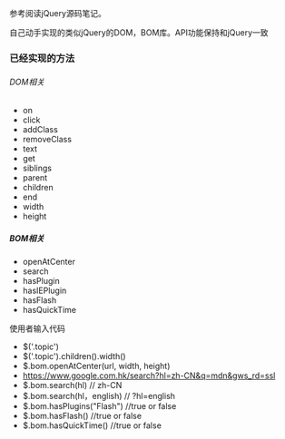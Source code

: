 参考阅读jQuery源码笔记。

自己动手实现的类似jQuery的DOM，BOM库。API功能保持和jQuery一致

### 已经实现的方法

###### DOM相关

- on
- click
- addClass
- removeClass
- text
- get
- siblings
- parent
- children
- end
- width
- height

##### BOM相关

- openAtCenter
- search
- hasPlugin
- hasIEPlugin
- hasFlash
- hasQuickTime




 使用者输入代码
- $('.topic')
- $('.topic').children().width()
- $.bom.openAtCenter(url, width, height)
- https://www.google.com.hk/search?hl=zh-CN&q=mdn&gws_rd=ssl
- $.bom.search(hl) // zh-CN
- $.bom.search(hl，english) // ?hl=english
- $.bom.hasPlugins("Flash")  //true or false
- $.bom.hasFlash()  //true or false
- $.bom.hasQuickTime()  //true or false